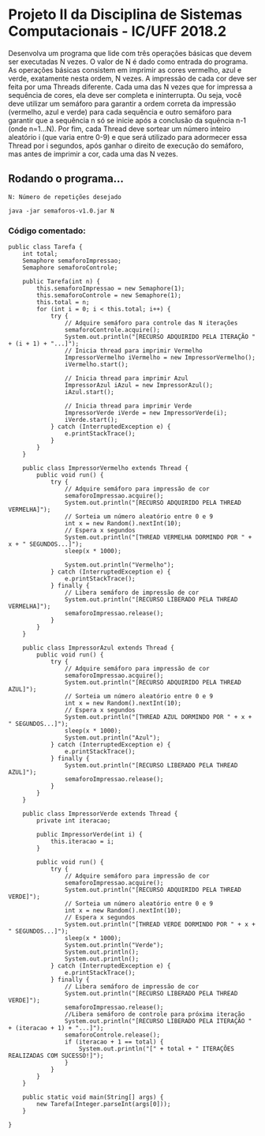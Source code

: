 # Projeto II da Disciplina de Sistemas Computacionais - IC/UFF 2018.2

Desenvolva um programa que lide com três operações básicas que devem ser executadas N vezes. O valor de N é dado como entrada do programa. As operações básicas consistem em imprimir as cores vermelho, azul e verde, exatamente nesta ordem, N vezes. A impressão de cada cor deve ser feita por uma Threads diferente. Cada uma das N vezes que for impressa a sequência de cores, ela deve ser completa e ininterrupta. Ou seja, você deve utilizar um semáforo para garantir a ordem correta da impressão (vermelho, azul e verde) para cada sequência e outro semáforo para garantir que a sequência n só se inicie após a conclusão da squência n-1 (onde n=1...N). Por fim, cada Thread deve sortear um número inteiro aleatório i (que varia entre 0-9) e que será utilizado para adormecer essa Thread por i segundos, após ganhar o direito de execução do semáforo, mas antes de imprimir a cor, cada uma das N vezes.

## Rodando o programa...

`N: Número de repetições desejado`

`java -jar semaforos-v1.0.jar N`

### Código comentado:
~~~~
public class Tarefa {
	int total;
	Semaphore semaforoImpressao;
	Semaphore semaforoControle;

	public Tarefa(int n) {
		this.semaforoImpressao = new Semaphore(1);
		this.semaforoControle = new Semaphore(1);
		this.total = n;
		for (int i = 0; i < this.total; i++) {
			try {
				// Adquire semáforo para controle das N iterações
				semaforoControle.acquire();
				System.out.println("[RECURSO ADQUIRIDO PELA ITERAÇÃO " + (i + 1) + "...]");
				// Inicia thread para imprimir Vermelho
				ImpressorVermelho iVermelho = new ImpressorVermelho();
				iVermelho.start();

				// Inicia thread para imprimir Azul
				ImpressorAzul iAzul = new ImpressorAzul();
				iAzul.start();

				// Inicia thread para imprimir Verde
				ImpressorVerde iVerde = new ImpressorVerde(i);
				iVerde.start();
			} catch (InterruptedException e) {
				e.printStackTrace();
			}
		}
	}

	public class ImpressorVermelho extends Thread {
		public void run() {
			try {
				// Adquire semáforo para impressão de cor
				semaforoImpressao.acquire();
				System.out.println("[RECURSO ADQUIRIDO PELA THREAD VERMELHA]");
				// Sorteia um número aleatório entre 0 e 9
				int x = new Random().nextInt(10);
				// Espera x segundos
				System.out.println("[THREAD VERMELHA DORMINDO POR " + x + " SEGUNDOS...]");
				sleep(x * 1000);

				System.out.println("Vermelho");
			} catch (InterruptedException e) {
				e.printStackTrace();
			} finally {
				// Libera semáforo de impressão de cor
				System.out.println("[RECURSO LIBERADO PELA THREAD VERMELHA]");
				semaforoImpressao.release();
			}
		}
	}

	public class ImpressorAzul extends Thread {
		public void run() {
			try {
				// Adquire semáforo para impressão de cor
				semaforoImpressao.acquire();
				System.out.println("[RECURSO ADQUIRIDO PELA THREAD AZUL]");
				// Sorteia um número aleatório entre 0 e 9
				int x = new Random().nextInt(10);
				// Espera x segundos
				System.out.println("[THREAD AZUL DORMINDO POR " + x + " SEGUNDOS...]");
				sleep(x * 1000);
				System.out.println("Azul");
			} catch (InterruptedException e) {
				e.printStackTrace();
			} finally {
				System.out.println("[RECURSO LIBERADO PELA THREAD AZUL]");
				semaforoImpressao.release();
			}
		}
	}

	public class ImpressorVerde extends Thread {
		private int iteracao;

		public ImpressorVerde(int i) {
			this.iteracao = i;
		}

		public void run() {
			try {
				// Adquire semáforo para impressão de cor
				semaforoImpressao.acquire();
				System.out.println("[RECURSO ADQUIRIDO PELA THREAD VERDE]");
				// Sorteia um número aleatório entre 0 e 9
				int x = new Random().nextInt(10);
				// Espera x segundos
				System.out.println("[THREAD VERDE DORMINDO POR " + x + " SEGUNDOS...]");
				sleep(x * 1000);
				System.out.println("Verde");
				System.out.println();
				System.out.println();
			} catch (InterruptedException e) {
				e.printStackTrace();
			} finally {
				// Libera semáforo de impressão de cor
				System.out.println("[RECURSO LIBERADO PELA THREAD VERDE]");
				semaforoImpressao.release();
				//Libera semáforo de controle para próxima iteração
				System.out.println("[RECURSO LIBERADO PELA ITERAÇÃO " + (iteracao + 1) + "...]");
				semaforoControle.release();
				if (iteracao + 1 == total) {
					System.out.println("[" + total + " ITERAÇÕES REALIZADAS COM SUCESSO!]");
				}
			}
		}
	}
	
	public static void main(String[] args) {
		new Tarefa(Integer.parseInt(args[0]));
	}

}
~~~~